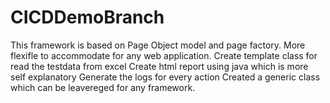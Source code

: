 # CICDDemoBranch
This framework is based on Page Object model and page factory. More flexifle to accommodate for any web application. 
Create template class for read the testdata from excel
Create html report using java which is more self explanatory
Generate the logs for every action
Created a generic class which can be leavereged for any framework.
